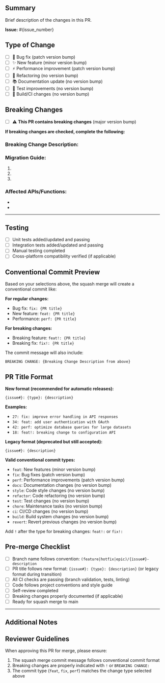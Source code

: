 ## Summary
Brief description of the changes in this PR.

**Issue:** #{issue_number}

## Type of Change
- [ ] 🐛 Bug fix (patch version bump)
- [ ] ✨ New feature (minor version bump) 
- [ ] ⚡ Performance improvement (patch version bump)
- [ ] 🔄 Refactoring (no version bump)
- [ ] 📚 Documentation update (no version bump)
- [ ] 🧪 Test improvements (no version bump)
- [ ] 🔧 Build/CI changes (no version bump)

## Breaking Changes
- [ ] ⚠️ **This PR contains breaking changes** (major version bump)

**If breaking changes are checked, complete the following:**

### Breaking Change Description:
<!-- Describe what existing functionality will break and why this change is necessary -->


### Migration Guide:  
<!-- Provide clear steps for users to migrate from the old behavior to the new behavior -->
1. 
2. 
3. 

### Affected APIs/Functions:
<!-- List the specific APIs, functions, or interfaces that are changing -->
- 
- 

---

## Testing
- [ ] Unit tests added/updated and passing
- [ ] Integration tests added/updated and passing  
- [ ] Manual testing completed
- [ ] Cross-platform compatibility verified (if applicable)

## Conventional Commit Preview
Based on your selections above, the squash merge will create a conventional commit like:

**For regular changes:**
- Bug fix: `fix: {PR title}`
- New feature: `feat: {PR title}`
- Performance: `perf: {PR title}`

**For breaking changes:**
- Breaking feature: `feat!: {PR title}`
- Breaking fix: `fix!: {PR title}`

The commit message will also include:
```
BREAKING CHANGE: {Breaking Change Description from above}
```

## PR Title Format

**New format (recommended for automatic releases):**
```
{issue#}: {type}: {description}
```

**Examples:**
- `27: fix: improve error handling in API responses`
- `34: feat: add user authentication with OAuth`
- `42: perf: optimize database queries for large datasets`
- `18: feat!: breaking change to configuration API`

**Legacy format (deprecated but still accepted):**
```
{issue#}: {description}
```

**Valid conventional commit types:**
- `feat`: New features (minor version bump)
- `fix`: Bug fixes (patch version bump)  
- `perf`: Performance improvements (patch version bump)
- `docs`: Documentation changes (no version bump)
- `style`: Code style changes (no version bump)
- `refactor`: Code refactoring (no version bump)
- `test`: Test changes (no version bump)
- `chore`: Maintenance tasks (no version bump)
- `ci`: CI/CD changes (no version bump)
- `build`: Build system changes (no version bump)
- `revert`: Revert previous changes (no version bump)

Add `!` after the type for breaking changes: `feat!:` or `fix!:`

## Pre-merge Checklist
- [ ] Branch name follows convention: `(feature|hotfix|epic)/{issue#}-description`
- [ ] PR title follows new format: `{issue#}: {type}: {description}` (or legacy format during transition)
- [ ] All CI checks are passing (branch validation, tests, linting)
- [ ] Code follows project conventions and style guide
- [ ] Self-review completed
- [ ] Breaking changes properly documented (if applicable)
- [ ] Ready for squash merge to main

---

## Additional Notes
<!-- Any additional context, screenshots, or information that reviewers should know -->

## Reviewer Guidelines
When approving this PR for merge, please ensure:
1. The squash merge commit message follows conventional commit format
2. Breaking changes are properly indicated with `!` or `BREAKING CHANGE:`
3. The commit type (`feat`, `fix`, `perf`) matches the change type selected above